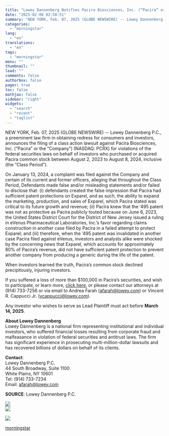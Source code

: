 ```yaml
---
title: "Lowey Dannenberg Notifies Pacira Biosciences, Inc. (“Pacira” or the “Company”) (NASDAQ: PCRX) Investors of Securities Class Action Lawsuit and Encourages Investors with more than $100,000 in Losses to Contact the Firm"
date: "2025-02-08 02:50:51"
summary: "NEW YORK, Feb. 07, 2025 (GLOBE NEWSWIRE) -- Lowey Dannenberg P.C., a preeminent law firm in obtaining redress for consumers and investors, announces the filing of a class action lawsuit against Pacira Biosciences, Inc. (“Pacira” or the “Company”) (NASDAQ: PCRX) for violations of the federal securities laws on behalf of..."
categories:
  - "morningstar"
lang:
  - "en"
translations:
  - "en"
tags:
  - "morningstar"
menu: ""
thumbnail: ""
lead: ""
comments: false
authorbox: false
pager: true
toc: false
mathjax: false
sidebar: "right"
widgets:
  - "search"
  - "recent"
  - "taglist"
---
```


NEW YORK, Feb. 07, 2025 (GLOBE NEWSWIRE) -- Lowey Dannenberg P.C., a preeminent law firm in obtaining redress for consumers and investors, announces the filing of a class action lawsuit against Pacira Biosciences, Inc. (“Pacira” or the “Company”) (NASDAQ: PCRX) for violations of the federal securities laws on behalf of investors who purchased or acquired Pacira common stock between August 2, 2023 to August 8, 2024, inclusive (the “Class Period”).

On January 13, 2024, a complaint was filed against the Company and certain of its current and former officers, alleging that throughout the Class Period, Defendants made false and/or misleading statements and/or failed to disclose that: (i) defendants created the false impression that Pacira had sufficient patent protections on Exparel, and as such, the ability to expand the marketing, production, and sales of Exparel, which Pacira stated was critical to its future growth and revenue; (ii) Pacira knew that the ‘495 patent was not as protective as Pacira publicly touted because on June 6, 2023, the United States District Court for the District of New Jersey issued a ruling in eVenus Pharmaceutical Laboratories, Inc.’s favor regarding claims construction in another case filed by Pacira in a failed attempt to protect Exparel; and (iii) therefore, when the ‘495 patent was invalidated in another case Pacira filed against eVenus, investors and analysts alike were shocked by the concerning news that Exparel, which accounts for approximately 80% of Pacira’s revenue, did not have sufficient patent protection to prevent another company from producing a generic during the life of the patent.

When investors learned the truth, Pacira’s common stock declined precipitously, injuring investors.

If you suffered a loss of more than $100,000 in Pacira’s securities, and wish to participate, or learn more, [click here](https://www.globenewswire.com/Tracker?data=x7GRcG216jjYyBdVduIpz0nlwOL5avspje7_mfqWMpK4yPPk3rbPPwITglOhpk9Skjr8oXd8da_4OI-addRPL2bSdKYukNQ8g-rEosve2rKY3Go_I9coQ416x5xmuXNG), or please contact our attorneys at (914) 733-7256 or via email to Andrea Farah (afarah@lowey.com) or Vincent R. Cappucci Jr. (vcappucci@lowey.com).

Any investor who wishes to serve as Lead Plaintiff must act before **March 14, 2025**.

**About Lowey Dannenberg**  
Lowey Dannenberg is a national firm representing institutional and individual investors, who suffered financial losses resulting from corporate fraud and malfeasance in violation of federal securities and antitrust laws. The firm has significant experience in prosecuting multi-million-dollar lawsuits and has recovered billions of dollars on behalf of its clients.

**Contact**:  
Lowey Dannenberg P.C.  
44 South Broadway, Suite 1100  
White Plains, NY 10601  
Tel: (914) 733-7234  
Email: afarah@lowey.com

**SOURCE**: Lowey Dannenberg P.C.

 ![](https://www.globenewswire.com/newsroom/ti?nf=OTM1NTA2NCM2NzQxNTAwIzIxOTQ1MzQ=)   
 ![](https://ml.globenewswire.com/media/YjNjNmE5NmItOTg5Zi00ZDYxLThiMWItYTU0ZmFiMzNlZWE3LTEyMDYwODc=/tiny/Lowey-Dannenberg-P-C-.png)

 [![](https://ml.globenewswire.com/media/38c8d81f-4a6b-4f23-8411-e6be6a60dda1/small/ld-logo-png.png)](https://www.globenewswire.com/NewsRoom/AttachmentNg/38c8d81f-4a6b-4f23-8411-e6be6a60dda1)

[morningstar](https://www.morningstar.com/news/globe-newswire/9355064/lowey-dannenberg-notifies-pacira-biosciences-inc-pacira-or-the-company-nasdaq-pcrx-investors-of-securities-class-action-lawsuit-and-encourages-investors-with-more-than-100000-in-losses-to-contact-the-firm)
